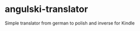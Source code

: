 angulski-translator
===================

Simple translator from german to polish and inverse for Kindle
